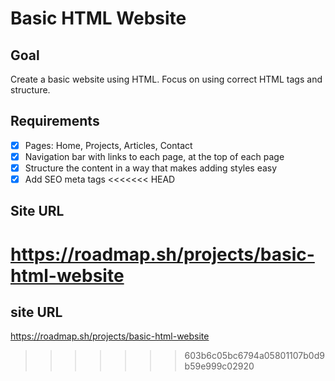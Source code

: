# Basic HTML Website
## Goal

Create a basic website using HTML. Focus on using correct HTML tags and structure.

## Requirements

- [x] Pages: Home, Projects, Articles, Contact
- [x] Navigation bar with links to each page, at the top of each page
- [x] Structure the content in a way that makes adding styles easy
- [x] Add SEO meta tags
<<<<<<< HEAD

## Site URL
https://roadmap.sh/projects/basic-html-website
=======
## site URL
https://roadmap.sh/projects/basic-html-website
>>>>>>> 603b6c05bc6794a05801107b0d9b59e999c02920
